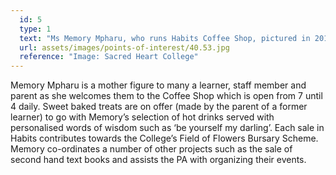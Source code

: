 ```yaml
---
  id: 5
  type: 1
  text: "Ms Memory Mpharu, who runs Habits Coffee Shop, pictured in 2016. "
  url: assets/images/points-of-interest/40.53.jpg
  reference: "Image: Sacred Heart College"
---
```

Memory Mpharu is a mother figure to many a learner, staff member and parent as she welcomes them to the Coffee Shop which is open from 7 until 4 daily. Sweet baked treats are on offer (made by the parent of a former learner) to go with Memory’s selection of hot drinks served with personalised words of wisdom such as ‘be yourself my darling’. Each sale in Habits contributes towards the College’s Field of Flowers Bursary Scheme. Memory co-ordinates a number of other projects such as the sale of second hand text books and assists the PA with organizing their events. 
    